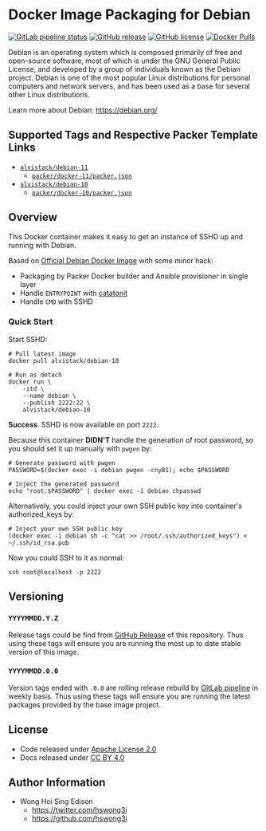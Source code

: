 # Docker Image Packaging for Debian

[![GitLab pipeline status](https://img.shields.io/gitlab/pipeline/alvistack/docker-debian/master)](https://gitlab.com/alvistack/docker-debian/-/pipelines)
[![GitHub release](https://img.shields.io/github/release/alvistack/docker-debian.svg)](https://github.com/alvistack/docker-debian/releases)
[![GitHub license](https://img.shields.io/github/license/alvistack/docker-debian.svg)](https://github.com/alvistack/docker-debian/blob/master/LICENSE)
[![Docker Pulls](https://img.shields.io/docker/pulls/alvistack/debian-10.svg)](https://hub.docker.com/r/alvistack/debian-10)

Debian is an operating system which is composed primarily of free and open-source software, most of which is under the GNU General Public License, and developed by a group of individuals known as the Debian project. Debian is one of the most popular Linux distributions for personal computers and network servers, and has been used as a base for several other Linux distributions.

Learn more about Debian: <https://debian.org/>

## Supported Tags and Respective Packer Template Links

  - [`alvistack/debian-11`](https://hub.docker.com/r/alvistack/debian-11)
      - [`packer/docker-11/packer.json`](https://github.com/alvistack/docker-debian/blob/master/packer/docker-11/packer.json)
  - [`alvistack/debian-10`](https://hub.docker.com/r/alvistack/debian-10)
      - [`packer/docker-10/packer.json`](https://github.com/alvistack/docker-debian/blob/master/packer/docker-10/packer.json)

## Overview

This Docker container makes it easy to get an instance of SSHD up and running with Debian.

Based on [Official Debian Docker Image](https://hub.docker.com/_/debian/) with some minor hack:

  - Packaging by Packer Docker builder and Ansible provisioner in single layer
  - Handle `ENTRYPOINT` with [catatonit](https://github.com/openSUSE/catatonit)
  - Handle `CMD` with SSHD

### Quick Start

Start SSHD:

    # Pull latest image
    docker pull alvistack/debian-10
    
    # Run as detach
    docker run \
        -itd \
        --name debian \
        --publish 2222:22 \
        alvistack/debian-10

**Success**. SSHD is now available on port `2222`.

Because this container **DIDN'T** handle the generation of root password, so you should set it up manually with `pwgen` by:

    # Generate password with pwgen
    PASSWORD=$(docker exec -i debian pwgen -cnyB1); echo $PASSWORD
    
    # Inject the generated password
    echo "root:$PASSWORD" | docker exec -i debian chpasswd

Alternatively, you could inject your own SSH public key into container's authorized\_keys by:

    # Inject your own SSH public key
    (docker exec -i debian sh -c "cat >> /root/.ssh/authorized_keys") < ~/.ssh/id_rsa.pub

Now you could SSH to it as normal:

    ssh root@localhost -p 2222

## Versioning

### `YYYYMMDD.Y.Z`

Release tags could be find from [GitHub Release](https://github.com/alvistack/docker-debian/releases) of this repository. Thus using these tags will ensure you are running the most up to date stable version of this image.

### `YYYYMMDD.0.0`

Version tags ended with `.0.0` are rolling release rebuild by [GitLab pipeline](https://gitlab.com/alvistack/docker-debian/-/pipelines) in weekly basis. Thus using these tags will ensure you are running the latest packages provided by the base image project.

## License

  - Code released under [Apache License 2.0](LICENSE)
  - Docs released under [CC BY 4.0](http://creativecommons.org/licenses/by/4.0/)

## Author Information

  - Wong Hoi Sing Edison
      - <https://twitter.com/hswong3i>
      - <https://github.com/hswong3i>
